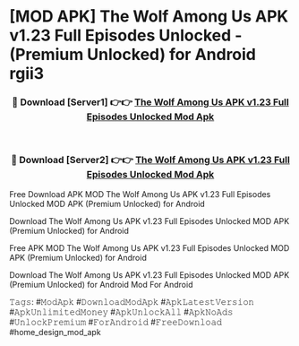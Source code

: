 # [MOD APK] The Wolf Among Us APK v1.23 Full Episodes Unlocked - (Premium Unlocked) for Android rgii3



<div align="center">
<h3>🔴 Download [Server1] 👉👉 <a href="https://momento.my/?title=The_Wolf_Among_Us_APK_v1.23_Full_Episodes_Unlocked">The Wolf Among Us APK v1.23 Full Episodes Unlocked Mod Apk</a></h3><br>

<h3>🔴 Download [Server2] 👉👉 <a href="https://momento.my/?title=The_Wolf_Among_Us_APK_v1.23_Full_Episodes_Unlocked">The Wolf Among Us APK v1.23 Full Episodes Unlocked Mod Apk</a></h3>
</div>



Free Download APK MOD The Wolf Among Us APK v1.23 Full Episodes Unlocked MOD APK (Premium Unlocked) for Android

Download The Wolf Among Us APK v1.23 Full Episodes Unlocked MOD APK (Premium Unlocked) for Android

Free APK MOD The Wolf Among Us APK v1.23 Full Episodes Unlocked MOD APK (Premium Unlocked) for Android

Download The Wolf Among Us APK v1.23 Full Episodes Unlocked MOD APK (Premium Unlocked) for Android Mod For Android

𝚃𝚊𝚐𝚜: #𝙼𝚘𝚍𝙰𝚙𝚔 #𝙳𝚘𝚠𝚗𝚕𝚘𝚊𝚍𝙼𝚘𝚍𝙰𝚙𝚔 #𝙰𝚙𝚔𝙻𝚊𝚝𝚎𝚜𝚝𝚅𝚎𝚛𝚜𝚒𝚘𝚗 #𝙰𝚙𝚔𝚄𝚗𝚕𝚒𝚖𝚒𝚝𝚎𝚍𝙼𝚘𝚗𝚎𝚢 #𝙰𝚙𝚔𝚄𝚗𝚕𝚘𝚌𝚔𝙰𝚕𝚕 #𝙰𝚙𝚔𝙽𝚘𝙰𝚍𝚜 #𝚄𝚗𝚕𝚘𝚌𝚔𝙿𝚛𝚎𝚖𝚒𝚞𝚖 #𝙵𝚘𝚛𝙰𝚗𝚍𝚛𝚘𝚒𝚍 #𝙵𝚛𝚎𝚎𝙳𝚘𝚠𝚗𝚕𝚘𝚊𝚍 #home_design_mod_apk

